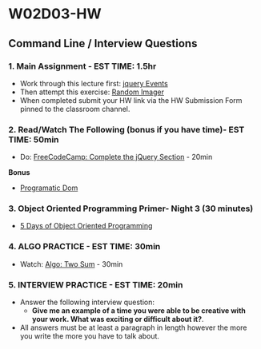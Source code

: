 # W02D03-HW

## Command Line / Interview Questions

### 1. Main Assignment - EST TIME: 1.5hr
- Work through this lecture first: [jquery Events](https://git.generalassemb.ly/SEIR-329/js-programmatic-dom-and-events/tree/master/instructor_notes)
- Then attempt this exercise: [Random Imager](./random-imager.md)
- When completed submit your HW link via the HW Submission Form pinned to the classroom channel.


### 2. Read/Watch The Following (bonus if you have time)- EST TIME: 50min
 - Do: [FreeCodeCamp: Complete the jQuery Section](https://learn.freecodecamp.org/front-end-libraries/jquery) - 20min
 
 **Bonus**
 - [Programatic Dom](https://git.generalassemb.ly/SEIR-831/js-programmatic-dom-and-events/blob/master/instructor_notes/programmatic_dom.md)

### 3. Object Oriented Programming Primer- Night 3 (30 minutes)

- [ 5 Days of Object Oriented Programming ](https://git.generalassemb.ly/SEIR-329/5daysofOOP)

### 4. ALGO PRACTICE - EST TIME: 30min

 - Watch: [Algo: Two Sum](https://www.youtube.com/watch?v=0bNNDfhgtCA&t=1s) - 30min


### 5.  INTERVIEW PRACTICE - EST TIME: 20min


- Answer the following interview question: 
    - **Give me an example of a time you were able to be creative with your work. What was exciting or difficult about it?**.
- All answers must be at least a paragraph in length however the more you write the more you have to talk about.

